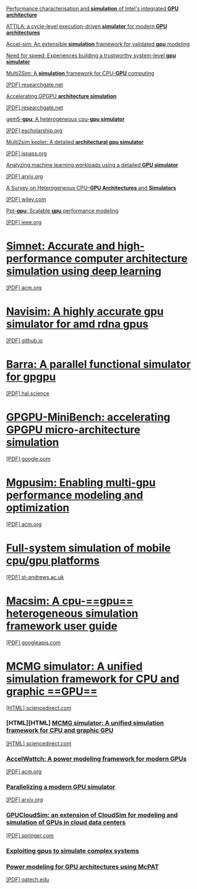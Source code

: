 [Performance characterisation and **simulation** of Intel's integrated **GPU architecture**](https://ieeexplore.ieee.org/abstract/document/8366948/)

[ATTILA: a cycle-level execution-driven **simulator** for modern **GPU architectures**](https://ieeexplore.ieee.org/abstract/document/1620807/)

[Accel-sim: An extensible **simulation** framework for validated **gpu** modeling](https://ieeexplore.ieee.org/abstract/document/9138922/)

[Need for speed: Experiences building a trustworthy system-level **gpu simulator**](https://ieeexplore.ieee.org/abstract/document/9407154/)

[Multi2Sim: A **simulation** framework for CPU-**GPU** computing](https://dl.acm.org/doi/abs/10.1145/2370816.2370865)

[\[PDF\] researchgate.net](https://www.researchgate.net/profile/Dana-Schaa/publication/232613967_Multi2Sim_a_simulation_framework_for_CPU-GPU_computing/links/09e415087f437a51cc000000/Multi2Sim-a-simulation-framework-for-CPU-GPU-computing.pdf)

[Accelerating GPGPU **architecture simulation**](https://dl.acm.org/doi/abs/10.1145/2465529.2465540)

[\[PDF\] researchgate.net](https://www.researchgate.net/profile/Nilanjan-Goswami/publication/262174192_Accelerating_GPGPU_architecture_simulation/links/55f8651908aec948c47c6a22/Accelerating-GPGPU-architecture-simulation.pdf)

[gem5-**gpu**: A heterogeneous cpu-**gpu simulator**](https://ieeexplore.ieee.org/abstract/document/6709764/)

[\[PDF\] escholarship.org](https://escholarship.org/content/qt9bx9341g/qt9bx9341g_noSplash_77b354479d5fffee7bce0c3d0c0bbde4.pdf)

[Multi2sim kepler: A detailed **architectural gpu simulator**](https://ieeexplore.ieee.org/abstract/document/7975298/)

[\[PDF\] ispass.org](http://ispass.org/ispass2017/slides/gong_multi2sim.pdf)

[Analyzing machine learning workloads using a detailed **GPU simulator**](https://ieeexplore.ieee.org/abstract/document/8695671/)

[\[PDF\] arxiv.org](https://arxiv.org/pdf/1811.08933)

[A Survey on Heterogeneous CPU–**GPU Architectures** and **Simulators**](https://onlinelibrary.wiley.com/doi/abs/10.1002/cpe.8318)

[\[PDF\] wiley.com](https://onlinelibrary.wiley.com/doi/pdf/10.1002/cpe.8318)

[Ppt-**gpu**: Scalable **gpu** performance modeling](https://ieeexplore.ieee.org/abstract/document/8665984/)

[\[PDF\] ieee.org](https://ieeexplore.ieee.org/ielaam/10208/8610345/8665984-aam.pdf)

# [Simnet: Accurate and high-performance computer **architecture simulation** using deep learning](https://dl.acm.org/doi/abs/10.1145/3530891)

[\[PDF\] acm.org](https://dl.acm.org/doi/pdf/10.1145/3530891)

# [Navisim: A highly accurate **gpu simulator** for amd rdna **gpus**](https://dl.acm.org/doi/abs/10.1145/3559009.3569666)

[\[PDF\] github.io](https://michaeltshen.github.io/Files/NaviSim.pdf)

# [Barra: A parallel functional **simulator** for gpgpu](https://ieeexplore.ieee.org/abstract/document/5581577/)

[\[PDF\] hal.science](https://hal.science/hal-00359342v4/file/Collange_BarraSimulatorGPGPU_MASCOTS09.pdf)

# [GPGPU-MiniBench: accelerating GPGPU micro-**architecture simulation**](https://ieeexplore.ieee.org/abstract/document/7018049/)

[\[PDF\] google.com](https://drive.google.com/file/d/1qZUSrkppZS-2I0apZWtqL5qVnnXs68a5/view)

# [Mgpusim: Enabling multi-**gpu** performance modeling and optimization](https://dl.acm.org/doi/abs/10.1145/3307650.3322230)

[\[PDF\] acm.org](https://dl.acm.org/doi/pdf/10.1145/3307650.3322230)

# [Full-system **simulation** of mobile cpu/**gpu** platforms](https://ieeexplore.ieee.org/abstract/document/8695656/)

[\[PDF\] st-andrews.ac.uk](https://research-repository.st-andrews.ac.uk/bitstream/handle/10023/24324/Kaszyk_2019_IEEE_Full_System_Simulation_AAM.pdf?sequence=1)

# [Macsim: A cpu-**==gpu==** heterogeneous **simulation** framework user guide](https://google-code-archive-downloads.storage.googleapis.com/v2/code.google.com/macsim/macsim.pdf)

[\[PDF\] googleapis.com](https://google-code-archive-downloads.storage.googleapis.com/v2/code.google.com/macsim/macsim.pdf)

# [MCMG **simulator**: A unified **simulation** framework for CPU and graphic **==GPU==**](https://www.sciencedirect.com/science/article/pii/S0022000014001044)

[\[HTML\] sciencedirect.com](https://www.sciencedirect.com/science/article/pii/S0022000014001044)

### \[HTML\]\[HTML\] [MCMG **simulator**: A unified **simulation** framework for CPU and graphic **GPU**](https://www.sciencedirect.com/science/article/pii/S0022000014001044)

[\[HTML\] sciencedirect.com](https://www.sciencedirect.com/science/article/pii/S0022000014001044)

### [AccelWattch: A power modeling framework for modern **GPUs**](https://dl.acm.org/doi/abs/10.1145/3466752.3480063)

[\[PDF\] acm.org](https://dl.acm.org/doi/pdf/10.1145/3466752.3480063)

### [Parallelizing a modern **GPU simulator**](https://arxiv.org/abs/2502.14691)

[\[PDF\] arxiv.org](https://arxiv.org/pdf/2502.14691)

### [GPUCloudSim: an extension of CloudSim for modeling and **simulation** of **GPUs** in cloud data centers](https://link.springer.com/article/10.1007/s11227-018-2636-7)

[\[PDF\] springer.com](https://link.springer.com/content/pdf/10.1007/s11227-018-2636-7.pdf)

### [Exploiting **gpus** to **simulate** complex systems](https://ieeexplore.ieee.org/abstract/document/6603946/)

### [Power modeling for **GPU architectures** using McPAT](https://dl.acm.org/doi/abs/10.1145/2611758)

[\[PDF\] gatech.edu](https://hparch.gatech.edu/papers/lim_todaes14.pdf)